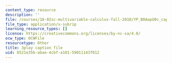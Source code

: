 ```yaml
---
content_type: resource
description: ''
file: /courses/18-02sc-multivariable-calculus-fall-2010/YP_B0AapU0c_captions.vtt
file_type: application/x-subrip
learning_resource_types: []
license: https://creativecommons.org/licenses/by-nc-sa/4.0/
ocw_type: OCWFile
resourcetype: Other
title: 3play caption file
uid: 8521e35b-abae-4cbf-a101-59011143f012
---
```

